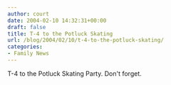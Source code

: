 ```yaml
---
author: court
date: 2004-02-10 14:32:31+00:00
draft: false
title: T-4 to the Potluck Skating
url: /blog/2004/02/10/t-4-to-the-potluck-skating/
categories:
- Family News
---
```


T-4 to the Potluck Skating Party.  Don't forget.
